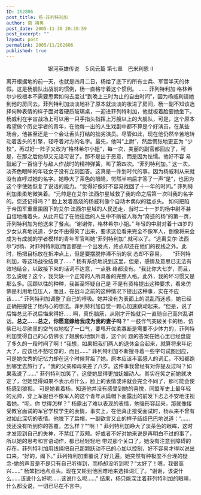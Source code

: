 ```yaml
---
ID: 262806
post_title: 杨·菲列特利加
author: 南 靖男
post_date: 2005-11-30 20:30:59
post_excerpt: ""
layout: post
permalink: 2005/11/262806
published: true
---
```

<p align="center">银河英雄传说　５风云篇
第七章　巴米利恩
Ⅱ

离开根据地的前一天，也就是四月二日，杨给了底下的所有士兵、军官半天的休假。这是杨舰队出战前的惯例，杨一直格守着这个惯例。
……
菲列特利加·格林希尔少校根本不需要思索如何去度过“到晚上三时为止的自由时间”，因为杨威利请她到他的房间去。菲列特利加淡淡地补了原本就淡淡的妆进了房间，杨一副不知该选择何种表情的样子面对着硬质玻璃桌，一迎进菲列特利加，他就板着脸要她坐下。
杨威利在宇宙战场上可以用一只手指头指挥上万艘以上的大舰队，可是，这个原本希望做个历史学者的青年，在他每一出的人生戏剧中都不算是个好演员，在某些 场合，他甚至还是一个会让舌头打结的拙劣演员。尽管如此，现在他仍然辛苦地转动着舌头的引擎，轻呼着对方的名字。最先，他叫“上尉”，然后慌张地更正为 “少校”，再过好一阵子又改为“格林希尔小姐”，每一次，美丽的副官都回应了，可是，在那之后他却又无话可说了。那不是出于恶意，而是因为怯懦。他好不容 易鼓起了一百倍于与敌人作战时的精神弹簧，叫了第四次。“菲列特利加。”
这一次，淡茶色眼眸的年轻女子没有立刻回答。这真是一件划时代的事，因为杨威利从来就没有直呼过她的名字。她睁大了茶色的眼睛，愕然半响后才答了一声“是”，也因为这个字使她恢复了说话的能力。“觉得好像好不容易找回了十一年的时间。”
菲列特利加柔柔地微笑着。“元帅是在艾尔·法西尔星域救了我的命之后第一次叫我的名字的。您还记得吗？”
脸上发着高烧的杨威利像个自动木偶似的猛点头。
如何把陷于帝国军重重围困下的艾尔·法西尔星域的人民送走，当时二十一岁的杨中尉不甚自信地搔着头，从此开启了在他往后的人生中不断被人称为“奇迹的杨”的第一页，菲列特利加为他送来了餐点。“谢谢你，格林希尔小姐。”
年轻的中尉对着十四岁的少女认真地说道，少女不由得笑了出来，要求这位看来完全不像军人，倒像将来会成为有成就的学者模样的青年军官叫她“菲列特利加” 就可以了。“逃离艾尔·法西尔”对杨、对菲列特利加而言都是一个出发点，终点却还在他们的视线之外。此时，杨把目标放在折冲点上，但是要摆脱停滞不前的状 态却不容易。　　“菲列特利加，等这场战役结束了……”
杨有系统地说到这里，但是，感情及意思已无法有效地结合，以致接下来的话词不达意，一点脉 络都没有。“我比你大七岁，而且，怎么说呢？这个，我欠缺一个正常的人所具备的完整人格。此外，我的坏习惯又是那么多。回顾以往的种种，我甚至怀疑自己是 不是有资格提出这种要求，看来仿佛是利用地位压人，而且，在战斗之前的这种情况下提出这种事，实在不应该……”
菲列特利加调整了自己的呼吸。她并没有为表面上的混乱而迷惑，她已经正确把握住了杨内心的想法。菲列特利加自觉一颗心加速跳动起来。“但是，说了后悔总比不说后悔来得好……啊，真伤脑筋，从刚才开始就只一直随自己高兴乱讲话。<strong>总之……总之，你愿意嫁给我成为我的妻子吗？</strong>”
一鼓作气突破关卡的杨，仿佛已吐尽肺里的空气似地松了一口气，要甩开优柔寡断是需要不少体力的，菲列特利加觉得自己的心仿佛长了翅膀似地飘升着，这个问 题的答案在她心里已经盘旋了多久的一段时间了啊！“我想，如果把我们两人的退休金合起来，就算将来年纪大了，应该也不愁吃穿的，而且……”
菲列特利加不断搜寻着一些字句试图回应，可是她优秀的记忆力却在这个时候背叛了她。原本应该丰富感人的词汇，不知都跑到哪里去旅行了。“我的父亲和母亲差了八岁。这件事我曾经有对你提及过吗？如果我说了……”
菲列特利加笑了，这使她显得更加妩媚动人。其实在笑之前她就决定了，但她觉得如果不表示点什么，脸上的表情或许就会完全不同了，那可能会使杨感到狼狈。 可是她看着杨，知道他并没有感受到她的喜悦，同盟军史上最年轻的元帅，穿上军服也不像军人的这个青年从扁帽下面露出的前发下忐忑不安地注视着她。“呃，你 觉得怎样？”
杨露出了难以表现的表情，勉强形容起来，那就像接受教官面试的军官学校学生的表情，事实上，在他真正接受面试时，杨从来不曾有过如此深切的表情。他脱下了扁帽，一副欲言又止的样子结结巴巴地说道：“……我还没有听到你的答覆，怎么样？”“啊！”
菲列特利加睁大了淡茶色的眼眸，这时才发现到自己的失神，不禁红了双颊。好或者不好对她来说是再明白不过的事了，所以她的思考和言语动作，都已经轻轻地 带过那个关口了，她没有注意到障碍的存在。菲列特利加用线绳把自己那颗跃动不已的心加以控制，好不容易才得以说出口来。“好的，阁下。”
菲列特利加重覆说了好几遍。她突然有种极度不合理的疑念-她的声音是不是只有自己听得到，而杨却没听到呢？“太好了！嗯，我很高兴……”
杨笨拙地点点头。现在又轮到他困难地来选择词汇了。“谢谢，该说什么……该说什么好呢……该说什么呢……”
结果，杨只能深注着菲列特利加的眼睛，什么都没说，一切已尽在不言中。